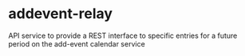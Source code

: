 # addevent-relay
API service to provide a REST interface to specific entries for a future period on the add-event calendar service
